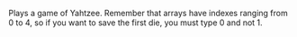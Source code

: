 Plays a game of Yahtzee. Remember that arrays have indexes ranging from 0 to 4, so if you want to save the first die, you must type 0 and not 1.
